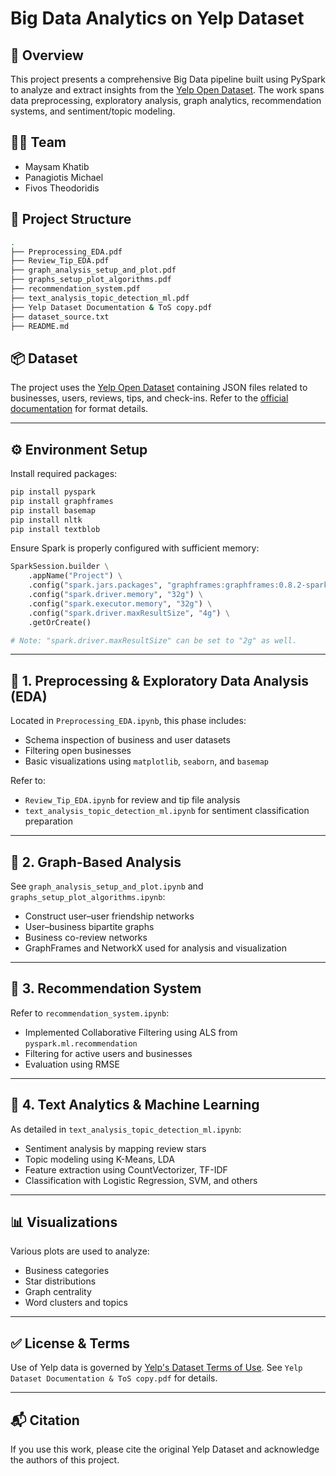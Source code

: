 # Big Data Analytics on Yelp Dataset

## 📌 Overview

This project presents a comprehensive Big Data pipeline built using PySpark to analyze and extract insights from the [Yelp Open Dataset](https://business.yelp.com/data/resources/open-dataset/). The work spans data preprocessing, exploratory analysis, graph analytics, recommendation systems, and sentiment/topic modeling.

## 👨‍💻 Team

- Maysam Khatib
- Panagiotis Michael
- Fivos Theodoridis

## 📁 Project Structure

```bash
.
├── Preprocessing_EDA.pdf
├── Review_Tip_EDA.pdf
├── graph_analysis_setup_and_plot.pdf
├── graphs_setup_plot_algorithms.pdf
├── recommendation_system.pdf
├── text_analysis_topic_detection_ml.pdf
├── Yelp Dataset Documentation & ToS copy.pdf
├── dataset_source.txt
├── README.md
```

## 📦 Dataset

The project uses the [Yelp Open Dataset](https://business.yelp.com/data/resources/open-dataset/) containing JSON files related to businesses, users, reviews, tips, and check-ins. Refer to the [official documentation](https://github.com/Yelp/dataset-examples) for format details.

---

## ⚙️ Environment Setup

Install required packages:
```bash
pip install pyspark
pip install graphframes
pip install basemap
pip install nltk
pip install textblob
```

Ensure Spark is properly configured with sufficient memory:
```python
SparkSession.builder \
    .appName("Project") \
    .config("spark.jars.packages", "graphframes:graphframes:0.8.2-spark3.1-s_2.12") \
    .config("spark.driver.memory", "32g") \
    .config("spark.executor.memory", "32g") \
    .config("spark.driver.maxResultSize", "4g") \
    .getOrCreate()

# Note: "spark.driver.maxResultSize" can be set to "2g" as well.
```

---

## 🧹 1. Preprocessing & Exploratory Data Analysis (EDA)

Located in `Preprocessing_EDA.ipynb`, this phase includes:
- Schema inspection of business and user datasets
- Filtering open businesses
- Basic visualizations using `matplotlib`, `seaborn`, and `basemap`

Refer to:
- `Review_Tip_EDA.ipynb` for review and tip file analysis
- `text_analysis_topic_detection_ml.ipynb` for sentiment classification preparation

---

## 🔗 2. Graph-Based Analysis

See `graph_analysis_setup_and_plot.ipynb` and `graphs_setup_plot_algorithms.ipynb`:
- Construct user–user friendship networks
- User–business bipartite graphs
- Business co-review networks
- GraphFrames and NetworkX used for analysis and visualization

---

## 🤖 3. Recommendation System

Refer to `recommendation_system.ipynb`:
- Implemented Collaborative Filtering using ALS from `pyspark.ml.recommendation`
- Filtering for active users and businesses
- Evaluation using RMSE

---

## 🧠 4. Text Analytics & Machine Learning

As detailed in `text_analysis_topic_detection_ml.ipynb`:
- Sentiment analysis by mapping review stars
- Topic modeling using K-Means, LDA
- Feature extraction using CountVectorizer, TF-IDF
- Classification with Logistic Regression, SVM, and others

---

## 📊 Visualizations

Various plots are used to analyze:
- Business categories
- Star distributions
- Graph centrality
- Word clusters and topics

---

## ✅ License & Terms

Use of Yelp data is governed by [Yelp's Dataset Terms of Use](https://www.yelp.com/dataset/terms). See `Yelp Dataset Documentation & ToS copy.pdf` for details.

---

## 📬 Citation

If you use this work, please cite the original Yelp Dataset and acknowledge the authors of this project.
